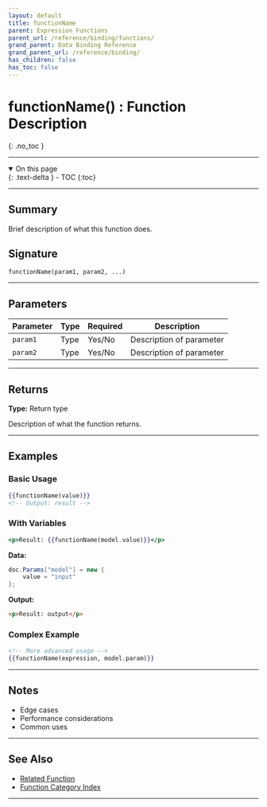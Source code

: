 ```yaml
---
layout: default
title: functionName
parent: Expression Functions
parent_url: /reference/binding/functions/
grand_parent: Data Binding Reference
grand_parent_url: /reference/binding/
has_children: false
has_toc: false
---
```


# functionName() : Function Description
{: .no_toc }

---

<details open class='top-toc' markdown="block">
  <summary>
    On this page
  </summary>
  {: .text-delta }
- TOC
{:toc}
</details>

---

## Summary

Brief description of what this function does.

## Signature

```
functionName(param1, param2, ...)
```

---

## Parameters

| Parameter | Type | Required | Description |
|-----------|------|----------|-------------|
| `param1` | Type | Yes/No | Description of parameter |
| `param2` | Type | Yes/No | Description of parameter |

---

## Returns

**Type:** Return type

Description of what the function returns.

---

## Examples

### Basic Usage

```handlebars
{{functionName(value)}}
<!-- Output: result -->
```

### With Variables

```handlebars
<p>Result: {{functionName(model.value)}}</p>
```

**Data:**
```csharp
doc.Params["model"] = new {
    value = "input"
};
```

**Output:**
```html
<p>Result: output</p>
```

### Complex Example

```handlebars
<!-- More advanced usage -->
{{functionName(expression, model.param)}}
```

---

## Notes

- Edge cases
- Performance considerations
- Common uses

---

## See Also

- [Related Function](./related.md)
- [Function Category Index](./index.md)

---
